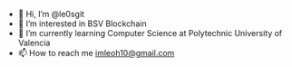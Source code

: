 - 👋 Hi, I’m @le0sgit
- 👀 I’m interested in BSV Blockchain
- 🌱 I’m currently learning Computer Science at Polytechnic University of Valencia
- 📫 How to reach me imleoh10@gmail.com

<!---
le0sgit/le0sgit is a ✨ special ✨ repository because its `README.md` (this file) appears on your GitHub profile.
You can click the Preview link to take a look at your changes.
--->
